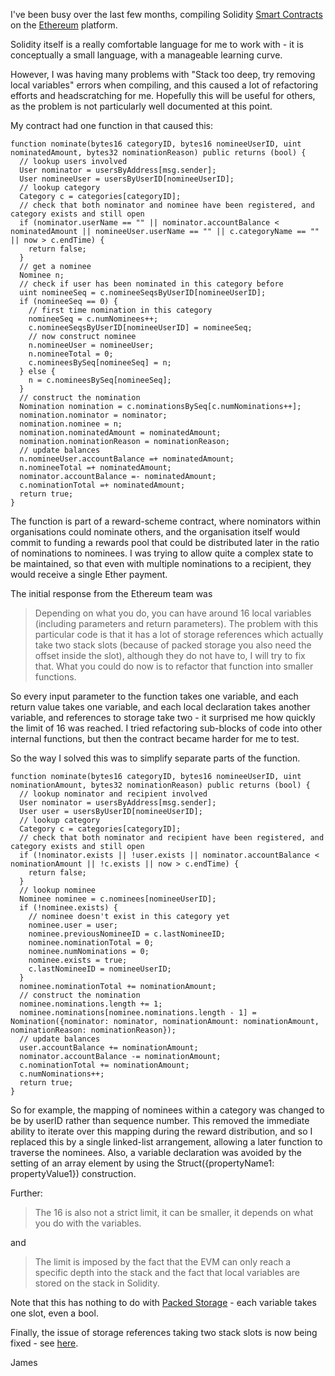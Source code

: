 I've been busy over the last few months, compiling Solidity [Smart Contracts](https://en.wikipedia.org/wiki/Smart_contract) on the [Ethereum](https://www.ethereum.org/) platform.

Solidity itself is a really comfortable language for me to work with - it is conceptually a small language, with a manageable learning curve.

However, I was having many problems with "Stack too deep, try removing local variables" errors when compiling, and this caused a lot of refactoring efforts and headscratching for me. Hopefully this will be useful for others, as the problem is not particularly well documented at this point.

My contract had one function in that caused this:

````
function nominate(bytes16 categoryID, bytes16 nomineeUserID, uint nominatedAmount, bytes32 nominationReason) public returns (bool) {
  // lookup users involved
  User nominator = usersByAddress[msg.sender];
  User nomineeUser = usersByUserID[nomineeUserID];
  // lookup category
  Category c = categories[categoryID];
  // check that both nominator and nominee have been registered, and category exists and still open
  if (nominator.userName == "" || nominator.accountBalance < nominatedAmount || nomineeUser.userName == "" || c.categoryName == "" || now > c.endTime) {
    return false;
  }
  // get a nominee
  Nominee n;
  // check if user has been nominated in this category before
  uint nomineeSeq = c.nomineeSeqsByUserID[nomineeUserID];
  if (nomineeSeq == 0) {
    // first time nomination in this category
    nomineeSeq = c.numNominees++;
    c.nomineeSeqsByUserID[nomineeUserID] = nomineeSeq;
    // now construct nominee
    n.nomineeUser = nomineeUser;
    n.nomineeTotal = 0;
    c.nomineesBySeq[nomineeSeq] = n;
  } else {
    n = c.nomineesBySeq[nomineeSeq];
  }
  // construct the nomination
  Nomination nomination = c.nominationsBySeq[c.numNominations++];
  nomination.nominator = nominator;
  nomination.nominee = n;
  nomination.nominatedAmount = nominatedAmount;
  nomination.nominationReason = nominationReason;
  // update balances
  n.nomineeUser.accountBalance =+ nominatedAmount;
  n.nomineeTotal =+ nominatedAmount;
  nominator.accountBalance =- nominatedAmount;
  c.nominationTotal =+ nominatedAmount;
  return true;
}
````

The function is part of a reward-scheme contract, where nominators within organisations could nominate others, and  the organisation itself would commit to funding a rewards pool that could be distributed later in the ratio of nominations to nominees. I was trying to allow quite a complex state to be maintained, so that even with multiple nominations to a recipient, they would receive a single Ether payment.

The initial response from the Ethereum team was

> Depending on what you do, you can have around 16 local variables (including parameters and return parameters). The problem with this particular code is that it has a lot of storage references which actually take two stack slots (because of packed storage you also need the offset inside the slot), although they do not have to, I will try to fix that. What you could do now is to refactor that function into smaller functions.

So every input parameter to the function takes one variable, and each return value takes one variable, and each local declaration takes another variable, and references to storage take two - it surprised me how quickly the limit of 16 was reached. I tried refactoring sub-blocks of code into other internal functions, but then the contract became harder for me to test.

So the way I solved this was to simplify separate parts of the function.

````
function nominate(bytes16 categoryID, bytes16 nomineeUserID, uint nominationAmount, bytes32 nominationReason) public returns (bool) {
  // lookup nominator and recipient involved
  User nominator = usersByAddress[msg.sender];
  User user = usersByUserID[nomineeUserID];
  // lookup category
  Category c = categories[categoryID];
  // check that both nominator and recipient have been registered, and category exists and still open
  if (!nominator.exists || !user.exists || nominator.accountBalance < nominationAmount || !c.exists || now > c.endTime) {
    return false;
  }
  // lookup nominee
  Nominee nominee = c.nominees[nomineeUserID];
  if (!nominee.exists) {
    // nominee doesn't exist in this category yet
    nominee.user = user;
    nominee.previousNomineeID = c.lastNomineeID;
    nominee.nominationTotal = 0;
    nominee.numNominations = 0;
    nominee.exists = true;
    c.lastNomineeID = nomineeUserID;
  }
  nominee.nominationTotal += nominationAmount;
  // construct the nomination
  nominee.nominations.length += 1;
  nominee.nominations[nominee.nominations.length - 1] = Nomination({nominator: nominator, nominationAmount: nominationAmount, nominationReason: nominationReason});
  // update balances
  user.accountBalance += nominationAmount;
  nominator.accountBalance -= nominationAmount;
  c.nominationTotal += nominationAmount;
  c.numNominations++;
  return true;
}
````

So for example, the mapping of nominees within a category was changed to be by userID rather than sequence number. This removed the immediate ability to iterate over this mapping during the reward distribution, and so I replaced this by a single linked-list arrangement, allowing a later function to traverse the nominees. Also, a variable declaration was avoided by the setting of an array element by using the Struct({propertyName1: propertyValue1}) construction.

Further:

> The 16 is also not a strict limit, it can be smaller, it depends on what you do with the variables.

and

> The limit is imposed by the fact that the EVM can only reach a specific depth into the stack and the fact that local variables are stored on the stack in Solidity.

Note that this has nothing to do with [Packed Storage](https://github.com/ethereum/wiki/wiki/Solidity-Features#tightly-packed-storage) - each variable takes one slot, even a bool.

Finally, the issue of storage references taking two stack slots is now being fixed - see [here](https://github.com/ethereum/cpp-ethereum/pull/2460).

James
